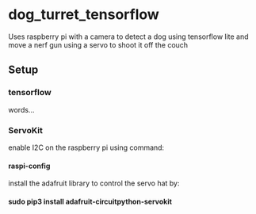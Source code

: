 # dog_turret_tensorflow
Uses raspberry pi with a camera to detect a dog using tensorflow lite and move a nerf gun using a servo to shoot it off the couch

## Setup

### tensorflow

words...

### ServoKit
enable I2C on the raspberry pi using command:

#### raspi-config
  
install the adafruit library to control the servo hat by: 

#### sudo pip3 install adafruit-circuitpython-servokit

